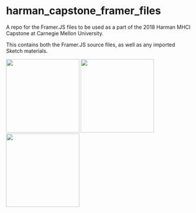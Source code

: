 # harman_capstone_framer_files
A repo for the Framer.JS files to be used as a part of the 2018 Harman MHCI Capstone at Carnegie Mellon University.

This contains both the Framer.JS source files, as well as any imported Sketch materials.

<img src="https://media.giphy.com/media/55m94mVTYiSm6saPNn/giphy.gif" width="200" style="display: inline;"> <img src="https://media.giphy.com/media/dhk5W4NZRCAkptAsjQ/giphy.gif" width="200" style="display: inline;"> <img src="https://media.giphy.com/media/69kU2ysc90atuUKIGQ/giphy.gif" width="200" style="display: inline;">



